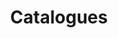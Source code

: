 ---
title: Catalogues
longTitle: 'Catalogues'
tags:
- gccommon
french:
- "[[Catalogue]]"
relatedTerm:
- "[[Registers]]"
usedFor:
- "[[Catalogs]]"
---